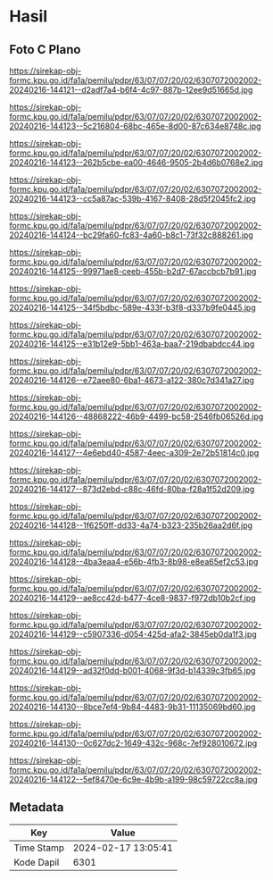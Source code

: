# Hasil

## Foto C Plano

https://sirekap-obj-formc.kpu.go.id/fa1a/pemilu/pdpr/63/07/07/20/02/6307072002002-20240216-144121--d2adf7a4-b6f4-4c97-887b-12ee9d51665d.jpg

https://sirekap-obj-formc.kpu.go.id/fa1a/pemilu/pdpr/63/07/07/20/02/6307072002002-20240216-144123--5c216804-68bc-465e-8d00-87c634e8748c.jpg

https://sirekap-obj-formc.kpu.go.id/fa1a/pemilu/pdpr/63/07/07/20/02/6307072002002-20240216-144123--262b5cbe-ea00-4646-9505-2b4d6b0768e2.jpg

https://sirekap-obj-formc.kpu.go.id/fa1a/pemilu/pdpr/63/07/07/20/02/6307072002002-20240216-144123--cc5a87ac-539b-4167-8408-28d5f2045fc2.jpg

https://sirekap-obj-formc.kpu.go.id/fa1a/pemilu/pdpr/63/07/07/20/02/6307072002002-20240216-144124--bc29fa60-fc83-4a60-b8c1-73f32c888261.jpg

https://sirekap-obj-formc.kpu.go.id/fa1a/pemilu/pdpr/63/07/07/20/02/6307072002002-20240216-144125--99971ae8-ceeb-455b-b2d7-67accbcb7b91.jpg

https://sirekap-obj-formc.kpu.go.id/fa1a/pemilu/pdpr/63/07/07/20/02/6307072002002-20240216-144125--34f5bdbc-589e-433f-b3f8-d337b9fe0445.jpg

https://sirekap-obj-formc.kpu.go.id/fa1a/pemilu/pdpr/63/07/07/20/02/6307072002002-20240216-144125--e31b12e9-5bb1-463a-baa7-219dbabdcc44.jpg

https://sirekap-obj-formc.kpu.go.id/fa1a/pemilu/pdpr/63/07/07/20/02/6307072002002-20240216-144126--e72aee80-6ba1-4673-a122-380c7d341a27.jpg

https://sirekap-obj-formc.kpu.go.id/fa1a/pemilu/pdpr/63/07/07/20/02/6307072002002-20240216-144126--48868222-46b9-4499-bc58-2546fb06526d.jpg

https://sirekap-obj-formc.kpu.go.id/fa1a/pemilu/pdpr/63/07/07/20/02/6307072002002-20240216-144127--4e6ebd40-4587-4eec-a309-2e72b51814c0.jpg

https://sirekap-obj-formc.kpu.go.id/fa1a/pemilu/pdpr/63/07/07/20/02/6307072002002-20240216-144127--873d2ebd-c88c-46fd-80ba-f28a1f52d209.jpg

https://sirekap-obj-formc.kpu.go.id/fa1a/pemilu/pdpr/63/07/07/20/02/6307072002002-20240216-144128--1f6250ff-dd33-4a74-b323-235b26aa2d6f.jpg

https://sirekap-obj-formc.kpu.go.id/fa1a/pemilu/pdpr/63/07/07/20/02/6307072002002-20240216-144128--4ba3eaa4-e56b-4fb3-8b98-e8ea65ef2c53.jpg

https://sirekap-obj-formc.kpu.go.id/fa1a/pemilu/pdpr/63/07/07/20/02/6307072002002-20240216-144129--ae8cc42d-b477-4ce8-9837-f972db10b2cf.jpg

https://sirekap-obj-formc.kpu.go.id/fa1a/pemilu/pdpr/63/07/07/20/02/6307072002002-20240216-144129--c5907336-d054-425d-afa2-3845eb0da1f3.jpg

https://sirekap-obj-formc.kpu.go.id/fa1a/pemilu/pdpr/63/07/07/20/02/6307072002002-20240216-144129--ad32f0dd-b001-4068-9f3d-b14339c3fb65.jpg

https://sirekap-obj-formc.kpu.go.id/fa1a/pemilu/pdpr/63/07/07/20/02/6307072002002-20240216-144130--8bce7ef4-9b84-4483-9b31-11135069bd60.jpg

https://sirekap-obj-formc.kpu.go.id/fa1a/pemilu/pdpr/63/07/07/20/02/6307072002002-20240216-144130--0c627dc2-1649-432c-968c-7ef928010672.jpg

https://sirekap-obj-formc.kpu.go.id/fa1a/pemilu/pdpr/63/07/07/20/02/6307072002002-20240216-144122--5ef8470e-6c9e-4b9b-a199-98c59722cc8a.jpg


## Metadata

| Key        | Value               |
| ---------- | ------------------- |
| Time Stamp | 2024-02-17 13:05:41 |
| Kode Dapil | 6301                |




